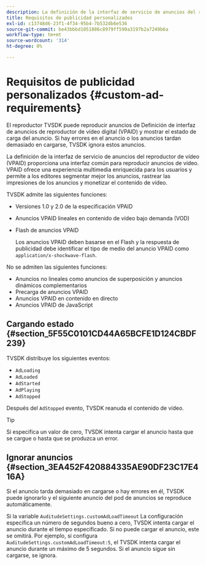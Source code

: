 ```yaml
---
description: La definición de la interfaz de servicio de anuncios del reproductor de vídeo (VPAID) proporciona una interfaz común para reproducir anuncios de vídeo. VPAID ofrece una experiencia multimedia enriquecida para los usuarios y permite a los editores segmentar mejor los anuncios, rastrear las impresiones de los anuncios y monetizar el contenido de vídeo.
title: Requisitos de publicidad personalizados
exl-id: c13748d6-23f1-4f34-95b4-7b532db6e536
source-git-commit: be43bbbd1051886c8979ff590a3197b2a7249b6a
workflow-type: tm+mt
source-wordcount: '314'
ht-degree: 0%

---
```


# Requisitos de publicidad personalizados {#custom-ad-requirements}

El reproductor TVSDK puede reproducir anuncios de Definición de interfaz de anuncios de reproductor de vídeo digital (VPAID) y mostrar el estado de carga del anuncio. Si hay errores en el anuncio o los anuncios tardan demasiado en cargarse, TVSDK ignora estos anuncios.

La definición de la interfaz de servicio de anuncios del reproductor de vídeo (VPAID) proporciona una interfaz común para reproducir anuncios de vídeo. VPAID ofrece una experiencia multimedia enriquecida para los usuarios y permite a los editores segmentar mejor los anuncios, rastrear las impresiones de los anuncios y monetizar el contenido de vídeo.

<!--<a id="section_9A358902CBC24999BA34206EE2029616"></a>-->

TVSDK admite las siguientes funciones:

* Versiones 1.0 y 2.0 de la especificación VPAID
* Anuncios VPAID lineales en contenido de vídeo bajo demanda (VOD)
* Flash de anuncios VPAID

   Los anuncios VPAID deben basarse en el Flash y la respuesta de publicidad debe identificar el tipo de medio del anuncio VPAID como `application/x-shockwave-flash`.

No se admiten las siguientes funciones:

* Anuncios no lineales como anuncios de superposición y anuncios dinámicos complementarios
* Precarga de anuncios VPAID
* Anuncios VPAID en contenido en directo
* Anuncios VPAID de JavaScript

## Cargando estado {#section_5F55C0101CD44A65BCFE1D124CBDF239}

TVSDK distribuye los siguientes eventos:

* `AdLoading`
* `AdLoaded`
* `AdStarted`
* `AdPlaying`
* `AdStopped`

Después del `AdStopped` evento, TVSDK reanuda el contenido de vídeo.

>[!TIP]
>
>Si especifica un valor de cero, TVSDK intenta cargar el anuncio hasta que se cargue o hasta que se produzca un error.

## Ignorar anuncios {#section_3EA452F420884335AE90DF23C17E416A}

Si el anuncio tarda demasiado en cargarse o hay errores en él, TVSDK puede ignorarlo y el siguiente anuncio del pod de anuncios se reproduce automáticamente.

Si la variable `AuditudeSettings.customAdLoadTimeout` La configuración especifica un número de segundos bueno a cero, TVSDK intenta cargar el anuncio durante el tiempo especificado. Si no puede cargar el anuncio, este se omitirá. Por ejemplo, si configura `AuditudeSettings.customAdLoadTimeout:5`, el TVSDK intenta cargar el anuncio durante un máximo de 5 segundos. Si el anuncio sigue sin cargarse, se ignora.
